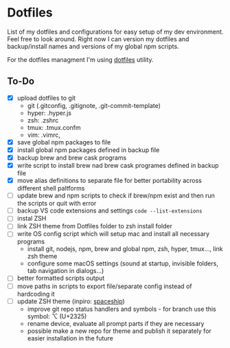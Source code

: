# Dotfiles

List of my dotfiles and configurations for easy setup of my dev environment. Feel free to look around. Right now I can version my dotfiles and backup/install names and versions of my global npm scripts.

For the dotfiles managment I'm using [dotfiles](https://github.com/jbernard/dotfiles) utility.

## To-Do

- [x] upload dotfiles to git
  - git (.gitconfig, .gitignote, .git-commit-template)
  - hyper: .hyper.js
  - zsh: .zshrc
  - tmux: .tmux.confm
  - vim: .vimrc,
- [x] save global npm packages to file
- [x] install global npm packages defined in backup file
- [x] backup brew and brew cask programs
- [x] write script to install brew nad brew cask programes defined in backup file
- [x] move alias definitions to separate file for better portability across different shell paltforms
- [ ] update brew and npm scripts to check if brew/npm exist and then run the scripts or quit with error
- [ ] backup VS code extensions and settings `code --list-extensions`
- [ ] instal ZSH
- [ ] link ZSH theme from Dotfiles folder to zsh install folder
- [ ] write OS config script which will setup mac and install all necessary programs
  - install git, nodejs, npm, brew and global npm, zsh, hyper, tmux..., link zsh theme
  - configure some macOS settings (sound at startup, invisible folders, tab navigation in dialogs...)
- [ ] better formatted scripts output
- [ ] move paths in scripts to export file/separate config instead of hardcoding it
- [ ] update ZSH theme (inpiro: [spaceship](https://github.com/denysdovhan/spaceship-zsh-theme))
  - improve git repo status handlers and symbols - for branch use this symbol: ⌥ (U+2325)
  - rename device, evaluate all prompt parts if they are necessary
  - possible make a new repo for theme and publish it separately for easier installation in the future

